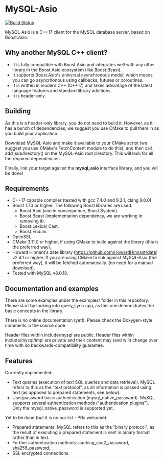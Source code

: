 # MySQL-Asio

[![Build Status](https://api.travis-ci.org/repos/anarthal/mysql-asio.svg?branch=master)](https://github.com/anarthal/mysql-asio)

MySQL-Asio is a C++17 client for the MySQL database server, based on Boost.Asio.

## Why another MySQL C++ client?

- It is fully compatible with Boost.Asio and integrates well with any other
  library in the Boost.Asio ecosystem (like Boost.Beast).
- It supports Boost.Asio's universal asynchronous model, which means you can
  go asyncrhonous using callbacks, futures or coroutines.
- It is written in modern C++ (C++17) and takes advantage of the latest language
  features and standard library additions.
- It is header only.

## Building

As this is a header-only library, you do not need to build it. However, as it
has a bunch of dependencies, we suggest you use CMake to pull them in as you build
your application.

Download MySQL-Asio and make it available to your CMake script (we suggest you use
CMake's FetchContent module to do this), and then call add_subdirectory() on the
MySQL-Asio root directory. This will look for all the required dependencies.

Finally, link your target against the **mysql_asio** interface library, and you will be done!

## Requirements

- C++17 capable compiler (tested with gcc 7.4.0 and 9.2.1, clang 9.0.0).
- Boost 1.70 or higher. The following Boost libraries are used:
    - Boost.Asio (and in consequence, Boost.System).
    - Boost.Beast (implementation dependency, we are working in removing it).
    - Boost.Lexical_Cast.
    - Boost.Endian.
- OpenSSL.
- CMake 3.11.0 or higher, if using CMake to build against the library (this is the preferred way).
- Howard Hinnant's date library (https://github.com/HowardHinnant/date) v2.4.1 or higher.
  If you are using CMake to link against MySQL-Asio (the preferred way), it will be fetched automatically.
  (no need for a manual download).
- Tested with MySQL v8.0.18.

## Documentation and examples

There are some examples under the examples/ folder in this repository. Please start
by looking into query_sync.cpp, as this one demonstrates the basic concepts in the library.

There is no online documentation (yet!). Please check the Doxygen-style comments in the source
code.

Header files within include/mysql are public. Header files within include/mysql/impl are
private and their content may (and will) change over time with no backwards-compatibility guarantee.

## Features

Currently implemented:
- Text queries (execution of text SQL queries and data retrieval).
  MySQL refers to this as the "text protocol", as all information is passed using text
  (as opposed to prepared statements, see below).
- User/password basic authentication (mysql_native_password). MySQL supports several
  authentication methods ("authentication plugins"). Only the mysql_native_password
  is supported yet.

Yet to be done (but it is on our list - PRs welcome):
- Prepared statements. MySQL refers to this as the "binary protocol", as the result
  of executing a prepared statement is sent in binary format rather than in text.
- Further authentication methods: caching_sha2_password, sha256_password...
- SSL encrypted connections.
